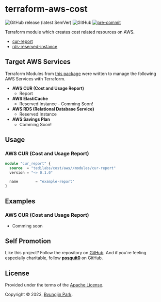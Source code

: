 # terraform-aws-cost

![GitHub release (latest SemVer)](https://img.shields.io/github/v/release/tedilabs/terraform-aws-cost?color=blue&sort=semver&style=flat-square)
![GitHub](https://img.shields.io/github/license/tedilabs/terraform-aws-cost?color=blue&style=flat-square)
[![pre-commit](https://img.shields.io/badge/pre--commit-enabled-brightgreen?logo=pre-commit&logoColor=white&style=flat-square)](https://github.com/pre-commit/pre-commit)

Terraform module which creates cost related resources on AWS.

- [cur-report](./modules/cur-report)
- [rds-reserved-instance](./modules/rds-reserved-instance)


## Target AWS Services

Terraform Modules from [this package](https://github.com/tedilabs/terraform-aws-cost) were written to manage the following AWS Services with Terraform.

- **AWS CUR (Cost and Usage Report)**
  - Report
- **AWS ElastiCache**
  - Reserved Instance - Comming Soon!
- **AWS RDS (Relational Database Service)**
  - Reserved Instance
- **AWS Savings Plan**
  - Comming Soon!


## Usage

### AWS CUR (Cost and Usage Report)

```tf
module "cur_report" {
  source  = "tedilabs/cost/aws//modules/cur-report"
  version = "~> 0.1.0"

  name        = "example-report"
}
```


## Examples

### AWS CUR (Cost and Usage Report)

- Comming soon


## Self Promotion

Like this project? Follow the repository on [GitHub](https://github.com/tedilabs/terraform-aws-cost). And if you're feeling especially charitable, follow **[posquit0](https://github.com/posquit0)** on GitHub.


## License

Provided under the terms of the [Apache License](LICENSE).

Copyright © 2023, [Byungjin Park](https://www.posquit0.com).

